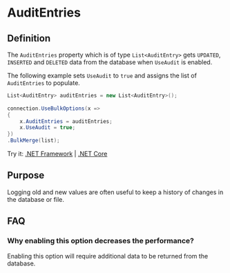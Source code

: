 # AuditEntries

## Definition

The `AuditEntries` property which is of type `List<AuditEntry>` gets `UPDATED`, `INSERTED` and `DELETED` data from the database when `UseAudit` is enabled.

The following example sets `UseAudit` to `true` and assigns the list of `AuditEntries` to populate.

```csharp
List<AuditEntry> auditEntries = new List<AuditEntry>(); 
        
connection.UseBulkOptions(x => 
{ 
    x.AuditEntries = auditEntries; 
    x.UseAudit = true;
})
.BulkMerge(list);
```
Try it: [.NET Framework](https://dotnetfiddle.net/XB5npF) | [.NET Core](https://dotnetfiddle.net/y4w1ZG)

## Purpose
Logging old and new values are often useful to keep a history of changes in the database or file.

## FAQ

### Why enabling this option decreases the performance?
Enabling this option will require additional data to be returned from the database.
